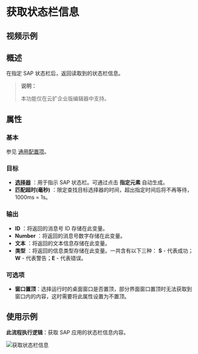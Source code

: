 

# 获取状态栏信息

## 视频示例

## 概述

在指定 SAP 状态栏后，返回读取到的状态栏信息。

> **说明：**
>
> 本功能仅在云扩企业版编辑器中支持。

## 属性

### 基本

参见 [通用配置项](../Appendix/CommonConfigurationItems.md)。

### 目标

- **[选择器](../Appendix/Selector.md?_v=v2020.4)** ：用于指示 SAP 状态栏。可通过点击 **指定元素** 自动生成。
- **匹配超时(毫秒)** ：限定查找目标选择器的时间，超出指定时间后将不再等待，1000ms = 1s。

### 输出

- **ID** ：将返回的消息号 ID 存储在此变量。
- **Number** ：将返回的消息号数字存储在此变量。
- **文本** ：将返回的文本信息存储在此变量。
- **类型** ：将返回的信息类型存储在此变量。一共含有以下三种： **S** - 代表成功；**W** - 代表警告；**E** - 代表错误。

### 可选项

- **窗口置顶**：选择运行时的桌面窗口是否置顶，部分界面窗口置顶时无法获取到窗口内的内容，这时需要将此属性设置为不置顶。

## 使用示例

**此流程执行逻辑**：获取 SAP 应用的状态栏信息内容。

![获取状态栏信息](https://docimages.blob.core.chinacloudapi.cn/images/Activities/SAPGetStatus-2.png)
